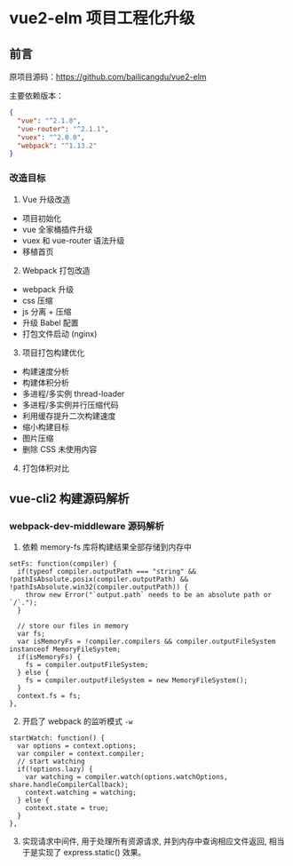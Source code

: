 # vue2-elm 项目工程化升级

## 前言

原项目源码：https://github.com/bailicangdu/vue2-elm

主要依赖版本：

```json
{
  "vue": "^2.1.0",
  "vue-router": "^2.1.1",
  "vuex": "^2.0.0",
  "webpack": "^1.13.2"
}
```

### 改造目标

1. Vue 升级改造

- 项目初始化
- vue 全家桶插件升级
- vuex 和 vue-router 语法升级
- 移植首页

2. Webpack 打包改造

- webpack 升级
- css 压缩
- js 分离 + 压缩
- 升级 Babel 配置
- 打包文件启动 (nginx)

3. 项目打包构建优化

- 构建速度分析
- 构建体积分析
- 多进程/多实例 thread-loader
- 多进程/多实例并行压缩代码
- 利用缓存提升二次构建速度
- 缩小构建目标
- 图片压缩
- 删除 CSS 未使用内容

4. 打包体积对比

## vue-cli2 构建源码解析

### webpack-dev-middleware 源码解析

1. 依赖 memory-fs 库将构建结果全部存储到内存中

```js{13}
setFs: function(compiler) {
  if(typeof compiler.outputPath === "string" && !pathIsAbsolute.posix(compiler.outputPath) && !pathIsAbsolute.win32(compiler.outputPath)) {
    throw new Error("`output.path` needs to be an absolute path or `/`.");
  }

  // store our files in memory
  var fs;
  var isMemoryFs = !compiler.compilers && compiler.outputFileSystem instanceof MemoryFileSystem;
  if(isMemoryFs) {
    fs = compiler.outputFileSystem;
  } else {
    fs = compiler.outputFileSystem = new MemoryFileSystem();
  }
  context.fs = fs;
},
```

2. 开启了 webpack 的监听模式 `-w`

```js{6}
startWatch: function() {
  var options = context.options;
  var compiler = context.compiler;
  // start watching
  if(!options.lazy) {
    var watching = compiler.watch(options.watchOptions, share.handleCompilerCallback);
    context.watching = watching;
  } else {
    context.state = true;
  }
},
```

3. 实现请求中间件, 用于处理所有资源请求, 并到内存中查询相应文件返回, 相当于是实现了 express.static() 效果。
